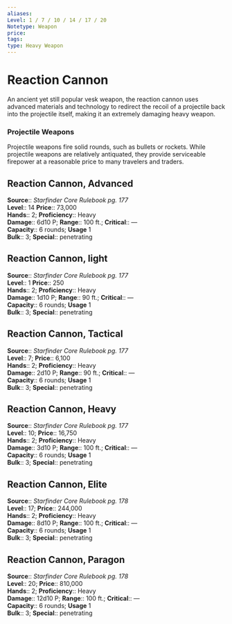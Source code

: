 ```yaml
---
aliases: 
Level: 1 / 7 / 10 / 14 / 17 / 20
Notetype: Weapon
price: 
tags: 
type: Heavy Weapon
---
```


# Reaction Cannon

An ancient yet still popular vesk weapon, the reaction cannon uses advanced materials and technology to redirect the recoil of a projectile back into the projectile itself, making it an extremely damaging heavy weapon.

### Projectile Weapons

Projectile weapons fire solid rounds, such as bullets or rockets. While projectile weapons are relatively antiquated, they provide serviceable firepower at a reasonable price to many travelers and traders.  

## Reaction Cannon, Advanced

**Source**:: _Starfinder Core Rulebook pg. 177_  
**Level**:: 14
**Price**:: 73,000  
**Hands**:: 2;
**Proficiency**:: Heavy  
**Damage**:: 6d10 P; **Range**:: 100 ft.;
**Critical**:: —  
**Capacity**:: 6 rounds; **Usage** 1  
**Bulk**:: 3;
**Special**:: penetrating

## Reaction Cannon, light

**Source**:: _Starfinder Core Rulebook pg. 177_  
**Level**:: 1
**Price**:: 250  
**Hands**:: 2;
**Proficiency**:: Heavy  
**Damage**:: 1d10 P; **Range**:: 90 ft.;
**Critical**:: —  
**Capacity**:: 6 rounds; **Usage** 1  
**Bulk**:: 3;
**Special**:: penetrating

## Reaction Cannon, Tactical

**Source**:: _Starfinder Core Rulebook pg. 177_  
**Level**:: 7;
**Price**:: 6,100  
**Hands**:: 2;
**Proficiency**:: Heavy  
**Damage**:: 2d10 P; **Range**:: 90 ft.;
**Critical**:: —  
**Capacity**:: 6 rounds; **Usage** 1  
**Bulk**:: 3;
**Special**:: penetrating

## Reaction Cannon, Heavy

**Source**:: _Starfinder Core Rulebook pg. 177_  
**Level**:: 10;
**Price**:: 16,750  
**Hands**:: 2;
**Proficiency**:: Heavy  
**Damage**:: 3d10 P; **Range**:: 100 ft.;
**Critical**:: —  
**Capacity**:: 6 rounds; **Usage** 1  
**Bulk**:: 3;
**Special**:: penetrating

## Reaction Cannon, Elite

**Source**:: _Starfinder Core Rulebook pg. 178_  
**Level**:: 17;
**Price**:: 244,000  
**Hands**:: 2;
**Proficiency**:: Heavy  
**Damage**:: 8d10 P; **Range**:: 100 ft.;
**Critical**:: —  
**Capacity**:: 6 rounds; **Usage** 1  
**Bulk**:: 3;
**Special**:: penetrating

## Reaction Cannon, Paragon

**Source**:: _Starfinder Core Rulebook pg. 178_  
**Level**:: 20;
**Price**:: 810,000  
**Hands**:: 2;
**Proficiency**:: Heavy  
**Damage**:: 12d10 P; **Range**:: 100 ft.;
**Critical**:: —  
**Capacity**:: 6 rounds; **Usage** 1  
**Bulk**:: 3;
**Special**:: penetrating
